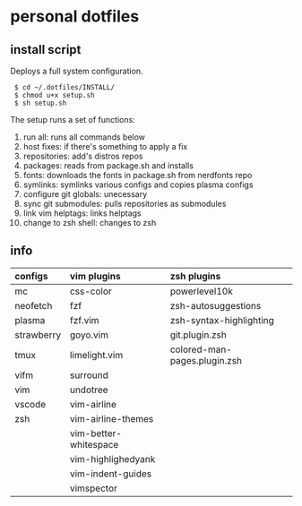 # personal dotfiles

## install script
Deploys a full system configuration.
   ```   
    $ cd ~/.dotfiles/INSTALL/
    $ chmod u+x setup.sh
    $ sh setup.sh
   ```   

The setup runs a set of functions:
1. run all: runs all commands below
2. host fixes: if there's something to apply a fix
3. repositories: add's distros repos
4. packages: reads from package.sh and installs
5. fonts: downloads the fonts in package.sh from nerdfonts repo
6. symlinks: symlinks various configs and copies plasma configs
7. configure git globals: unecessary
8. sync git submodules: pulls repositories as submodules
9. link vim helptags: links helptags
10. change to zsh shell: changes to zsh

## info
| configs       | vim plugins           | zsh plugins                   |
| :------------ | :-------------------- | :---------------------------- |
| mc            | css-color             | powerlevel10k                 |
| neofetch      | fzf                   | zsh-autosuggestions           |
| plasma        | fzf.vim               | zsh-syntax-highlighting       |
| strawberry    | goyo.vim              | git.plugin.zsh                |
| tmux          | limelight.vim         | colored-man-pages.plugin.zsh  |
| vifm          | surround              |                               |
| vim           | undotree              |                               |
| vscode        | vim-airline           |                               |
| zsh           | vim-airline-themes    |                               |
|               | vim-better-whitespace |                               |
|               | vim-highlighedyank    |                               |
|               | vim-indent-guides     |                               |
|               | vimspector            |                               |


